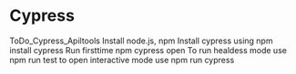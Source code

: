 # Cypress
ToDo_Cypress_Apiltools
Install node.js, npm
Install cypress using npm install cypress
Run firsttime npm cypress open
To run healdess mode use npm run test
to open interactive mode use npm run cypress
